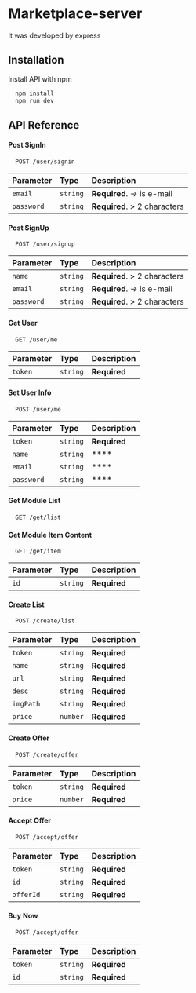 # Marketplace-server

It was developed by express

## Installation

Install API with npm

```bash
  npm install
  npm run dev
```
    
## API Reference

#### Post SignIn

```http
  POST /user/signin
```

| Parameter | Type     | Description                       |
| :-------- | :------- | :-------------------------------- |
| `email`        | `string` | **Required**. -> is e-mail|
| `password` | `string` | **Required**. > 2 characters|

#### Post SignUp

```http
  POST /user/signup
```

| Parameter | Type     | Description                       |
| :-------- | :------- | :-------------------------------- |
| `name`         | `string` | **Required**. > 2 characters|
| `email`        | `string` | **Required**. -> is e-mail|
| `password` | `string` | **Required**. > 2 characters|


#### Get User
```http
  GET /user/me
```

| Parameter | Type     | Description                |
| :-------- | :------- | :------------------------- |
| `token` | `string` | **Required**|  


#### Set User Info
```http
  POST /user/me
```

| Parameter | Type     | Description                |
| :-------- | :------- | :------------------------- |
| `token` | `string` | **Required**|  
| `name` | `string` | ****|  
| `email` | `string` | ****|  
| `password` | `string` | ****|  

#### Get Module List
```http
  GET /get/list
```

#### Get Module Item Content
```http
  GET /get/item
```

| Parameter | Type     | Description                |
| :-------- | :------- | :------------------------- |
| `id` | `string` | **Required**|  

#### Create List
```http
  POST /create/list
```

| Parameter | Type     | Description                |
| :-------- | :------- | :------------------------- |
| `token` | `string` | **Required**|  
| `name` | `string` | **Required**|  
| `url` | `string` | **Required**|  
| `desc` | `string` | **Required**|  
| `imgPath` | `string` | **Required**|  
| `price` | `number` | **Required**|  

#### Create Offer
```http
  POST /create/offer
```

| Parameter | Type     | Description                |
| :-------- | :------- | :------------------------- |
| `token` | `string` | **Required**|  
| `price` | `number` | **Required**|  

#### Accept Offer
```http
  POST /accept/offer
```

| Parameter | Type     | Description                |
| :-------- | :------- | :------------------------- |
| `token` | `string` | **Required**|  
| `id` | `string` | **Required**|  
| `offerId` | `string` | **Required**|  

#### Buy Now
```http
  POST /accept/offer
```

| Parameter | Type     | Description                |
| :-------- | :------- | :------------------------- |
| `token` | `string` | **Required**|  
| `id` | `string` | **Required**|  
